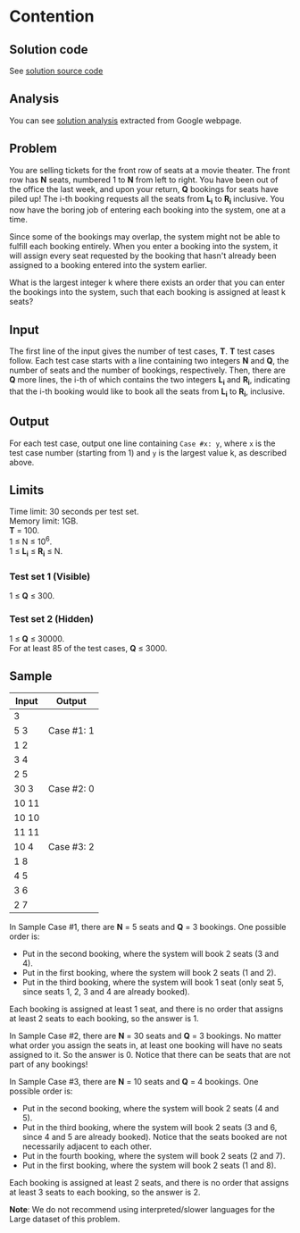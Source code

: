 # Contention

## Solution code

See [solution source code](/Round%20A/Contention/solution.cpp)

## Analysis

You can see [solution analysis](/Round%20A/Contention/analysis.md) extracted from Google webpage.

## Problem

You are selling tickets for the front row of seats at a movie theater. The front row has **N** seats, numbered 1 to **N** from left to right. You have been out of the office the last week, and upon your return, **Q** bookings for seats have piled up! The i-th booking requests all the seats from **L<sub>i</sub>** to **R<sub>i</sub>** inclusive. You now have the boring job of entering each booking into the system, one at a time.

Since some of the bookings may overlap, the system might not be able to fulfill each booking entirely. When you enter a booking into the system, it will assign every seat requested by the booking that hasn't already been assigned to a booking entered into the system earlier.

What is the largest integer k where there exists an order that you can enter the bookings into the system, such that each booking is assigned at least k seats?

## Input

The first line of the input gives the number of test cases, **T**. **T** test cases follow. Each test case starts with a line containing two integers **N** and **Q**, the number of seats and the number of bookings, respectively. Then, there are **Q** more lines, the i-th of which contains the two integers **L<sub>i</sub>** and **R<sub>i</sub>**, indicating that the i-th booking would like to book all the seats from **L<sub>i</sub>** to **R<sub>i</sub>**, inclusive.

## Output

For each test case, output one line containing `Case #x: y`, where `x` is the test case number (starting from 1) and `y` is the largest value k, as described above.

## Limits

Time limit: 30 seconds per test set.<br>
Memory limit: 1GB.<br>
**T** = 100.<br>
1 ≤ N ≤ 10<sup>6</sup>.<br>
1 ≤ **L<sub>i</sub>** ≤ **R<sub>i</sub>** ≤ N.

### Test set 1 (Visible)

1 ≤ **Q** ≤ 300.

### Test set 2 (Hidden)

1 ≤ **Q** ≤ 30000.<br>
For at least 85 of the test cases, **Q** ≤ 3000.

## Sample

| Input | Output     |
| ----- | ---------- |
| 3     |            |
| 5 3   | Case #1: 1 |
| 1 2   |            |
| 3 4   |            |
| 2 5   |            |
| 30 3  | Case #2: 0 |
| 10 11 |            |
| 10 10 |            |
| 11 11 |            |
| 10 4  | Case #3: 2 |
| 1 8   |            |
| 4 5   |            |
| 3 6   |            |
| 2 7   |            |

In Sample Case #1, there are **N** = 5 seats and **Q** = 3 bookings. One possible order is:

- Put in the second booking, where the system will book 2 seats (3 and 4).
- Put in the first booking, where the system will book 2 seats (1 and 2).
- Put in the third booking, where the system will book 1 seat (only seat 5, since seats 1, 2, 3 and 4 are already booked).

Each booking is assigned at least 1 seat, and there is no order that assigns at least 2 seats to each booking, so the answer is 1.

In Sample Case #2, there are **N** = 30 seats and **Q** = 3 bookings. No matter what order you assign the seats in, at least one booking will have no seats assigned to it. So the answer is 0. Notice that there can be seats that are not part of any bookings!

In Sample Case #3, there are **N** = 10 seats and **Q** = 4 bookings. One possible order is:

- Put in the second booking, where the system will book 2 seats (4 and 5).
- Put in the third booking, where the system will book 2 seats (3 and 6, since 4 and 5 are already booked). Notice that the seats booked are not necessarily adjacent to each other.
- Put in the fourth booking, where the system will book 2 seats (2 and 7).
- Put in the first booking, where the system will book 2 seats (1 and 8).

Each booking is assigned at least 2 seats, and there is no order that assigns at least 3 seats to each booking, so the answer is 2.

**Note**: We do not recommend using interpreted/slower languages for the Large dataset of this problem.
